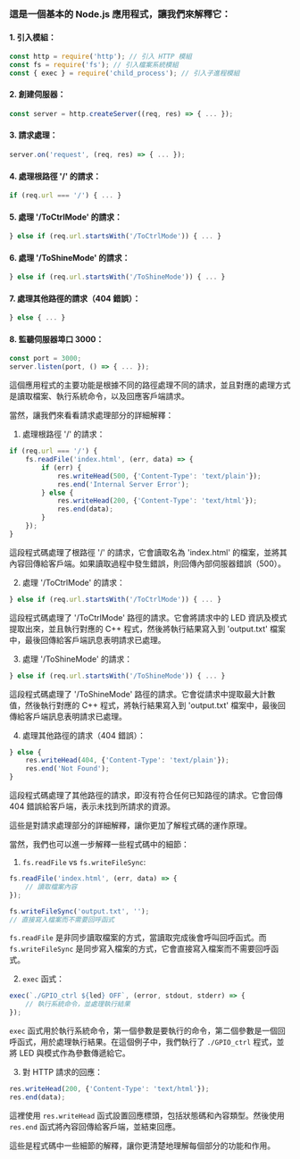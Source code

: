 ### 這是一個基本的 Node.js 應用程式，讓我們來解釋它：

#### 1. 引入模組：
```javascript
const http = require('http'); // 引入 HTTP 模組
const fs = require('fs'); // 引入檔案系統模組
const { exec } = require('child_process'); // 引入子進程模組
```

#### 2. 創建伺服器：
```javascript
const server = http.createServer((req, res) => { ... });
```

#### 3. 請求處理：
```javascript
server.on('request', (req, res) => { ... });
```

#### 4. 處理根路徑 '/' 的請求：
```javascript
if (req.url === '/') { ... }
```

#### 5. 處理 '/ToCtrlMode' 的請求：
```javascript
} else if (req.url.startsWith('/ToCtrlMode')) { ... }
```

#### 6. 處理 '/ToShineMode' 的請求：
```javascript
} else if (req.url.startsWith('/ToShineMode')) { ... }
```

#### 7. 處理其他路徑的請求（404 錯誤）：
```javascript
} else { ... }
```

#### 8. 監聽伺服器埠口 3000：
```javascript
const port = 3000;
server.listen(port, () => { ... });
```

這個應用程式的主要功能是根據不同的路徑處理不同的請求，並且對應的處理方式是讀取檔案、執行系統命令，以及回應客戶端請求。

當然，讓我們來看看請求處理部分的詳細解釋：

1. 處理根路徑 '/' 的請求：
```javascript
if (req.url === '/') {
    fs.readFile('index.html', (err, data) => {
        if (err) {
            res.writeHead(500, {'Content-Type': 'text/plain'});
            res.end('Internal Server Error');
        } else {
            res.writeHead(200, {'Content-Type': 'text/html'});
            res.end(data);
        }
    });
}
```
這段程式碼處理了根路徑 '/' 的請求，它會讀取名為 'index.html' 的檔案，並將其內容回傳給客戶端。如果讀取過程中發生錯誤，則回傳內部伺服器錯誤（500）。

2. 處理 '/ToCtrlMode' 的請求：
```javascript
} else if (req.url.startsWith('/ToCtrlMode')) { ... }
```
這段程式碼處理了 '/ToCtrlMode' 路徑的請求。它會將請求中的 LED 資訊及模式提取出來，並且執行對應的 C++ 程式，然後將執行結果寫入到 'output.txt' 檔案中，最後回傳給客戶端訊息表明請求已處理。

3. 處理 '/ToShineMode' 的請求：
```javascript
} else if (req.url.startsWith('/ToShineMode')) { ... }
```
這段程式碼處理了 '/ToShineMode' 路徑的請求。它會從請求中提取最大計數值，然後執行對應的 C++ 程式，將執行結果寫入到 'output.txt' 檔案中，最後回傳給客戶端訊息表明請求已處理。

4. 處理其他路徑的請求（404 錯誤）：
```javascript
} else {
    res.writeHead(404, {'Content-Type': 'text/plain'});
    res.end('Not Found');
}
```
這段程式碼處理了其他路徑的請求，即沒有符合任何已知路徑的請求。它會回傳 404 錯誤給客戶端，表示未找到所請求的資源。

這些是對請求處理部分的詳細解釋，讓你更加了解程式碼的運作原理。

當然，我們也可以進一步解釋一些程式碼中的細節：

1. `fs.readFile` vs `fs.writeFileSync`:
```javascript
fs.readFile('index.html', (err, data) => {
    // 讀取檔案內容
});

fs.writeFileSync('output.txt', '');
// 直接寫入檔案而不需要回呼函式
```
`fs.readFile` 是非同步讀取檔案的方式，當讀取完成後會呼叫回呼函式。而 `fs.writeFileSync` 是同步寫入檔案的方式，它會直接寫入檔案而不需要回呼函式。

2. `exec` 函式：
```javascript
exec(`./GPIO_ctrl ${led} OFF`, (error, stdout, stderr) => {
    // 執行系統命令，並處理執行結果
});
```
`exec` 函式用於執行系統命令，第一個參數是要執行的命令，第二個參數是一個回呼函式，用於處理執行結果。在這個例子中，我們執行了 `./GPIO_ctrl` 程式，並將 LED 與模式作為參數傳遞給它。

3. 對 HTTP 請求的回應：
```javascript
res.writeHead(200, {'Content-Type': 'text/html'});
res.end(data);
```
這裡使用 `res.writeHead` 函式設置回應標頭，包括狀態碼和內容類型。然後使用 `res.end` 函式將內容回傳給客戶端，並結束回應。

這些是程式碼中一些細節的解釋，讓你更清楚地理解每個部分的功能和作用。
